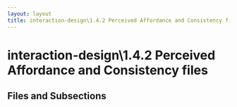 ```yaml
---
layout: layout
title: interaction-design\1.4.2 Perceived Affordance and Consistency files
---
```


# interaction-design\1.4.2 Perceived Affordance and Consistency files

## Files and Subsections

